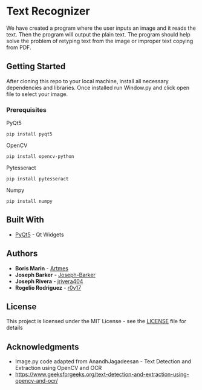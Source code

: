 # Text Recognizer

We have created a program where the user inputs an image and it reads the text. Then the program will output the plain text. The program should help solve the problem of retyping text from the image or improper text copying from PDF.

## Getting Started

After cloning this repo to your local machine, install all necessary dependencies and libraries.
Once installed run Window.py and click open file to select your image.

### Prerequisites

PyQt5
```
pip install pyqt5
```

OpenCV
```
pip install opencv-python
```

Pytesseract
```
pip install pytesseract
```

Numpy
```
pip install numpy
```

## Built With

* [PyQt5](https://doc.qt.io/qt-5/qtwidgets-index.html) - Qt Widgets

## Authors

* **Boris Marin** - [Artmes](https://github.com/Artmes)
* **Joseph Barker** - [Joseph-Barker](https://github.com/Joseph-Barker)
* **Joseph Rivera** - [jrivera404](https://github.com/jrivera404)
* **Rogelio Rodriguez** - [r0y17](https://github.com/r0y17)

## License

This project is licensed under the MIT License - see the [LICENSE](LICENSE) file for details

## Acknowledgments

* Image.py code adapted from AnandhJagadeesan - Text Detection and Extraction using OpenCV and OCR
* https://www.geeksforgeeks.org/text-detection-and-extraction-using-opencv-and-ocr/
